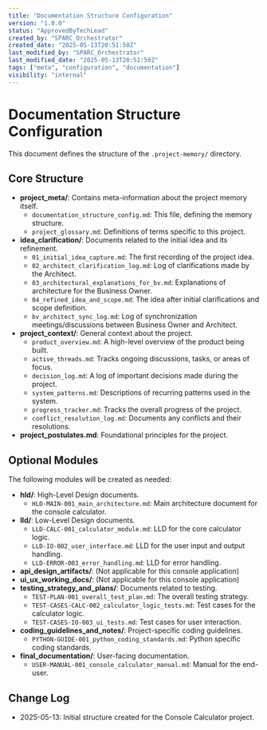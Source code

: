 ```yaml
---
title: "Documentation Structure Configuration"
version: "1.0.0"
status: "ApprovedByTechLead"
created_by: "SPARC_Orchestrator"
created_date: "2025-05-13T20:51:50Z"
last_modified_by: "SPARC_Orchestrator"
last_modified_date: "2025-05-13T20:51:50Z"
tags: ["meta", "configuration", "documentation"]
visibility: "internal"
---
```


# Documentation Structure Configuration

This document defines the structure of the `.project-memory/` directory.

## Core Structure

- **project_meta/**: Contains meta-information about the project memory itself.
  - `documentation_structure_config.md`: This file, defining the memory structure.
  - `project_glossary.md`: Definitions of terms specific to this project.
- **idea_clarification/**: Documents related to the initial idea and its refinement.
  - `01_initial_idea_capture.md`: The first recording of the project idea.
  - `02_architect_clarification_log.md`: Log of clarifications made by the Architect.
  - `03_architectural_explanations_for_bv.md`: Explanations of architecture for the Business Owner.
  - `04_refined_idea_and_scope.md`: The idea after initial clarifications and scope definition.
  - `bv_architect_sync_log.md`: Log of synchronization meetings/discussions between Business Owner and Architect.
- **project_context/**: General context about the project.
  - `product_overview.md`: A high-level overview of the product being built.
  - `active_threads.md`: Tracks ongoing discussions, tasks, or areas of focus.
  - `decision_log.md`: A log of important decisions made during the project.
  - `system_patterns.md`: Descriptions of recurring patterns used in the system.
  - `progress_tracker.md`: Tracks the overall progress of the project.
  - `conflict_resolution_log.md`: Documents any conflicts and their resolutions.
- **project_postulates.md**: Foundational principles for the project.

## Optional Modules

The following modules will be created as needed:

- **hld/**: High-Level Design documents.
  - `HLD-MAIN-001_main_architecture.md`: Main architecture document for the console calculator.
- **lld/**: Low-Level Design documents.
  - `LLD-CALC-001_calculator_module.md`: LLD for the core calculator logic.
  - `LLD-IO-002_user_interface.md`: LLD for the user input and output handling.
  - `LLD-ERROR-003_error_handling.md`: LLD for error handling.
- **api_design_artifacts/**: (Not applicable for this console application)
- **ui_ux_working_docs/**: (Not applicable for this console application)
- **testing_strategy_and_plans/**: Documents related to testing.
  - `TEST-PLAN-001_overall_test_plan.md`: The overall testing strategy.
  - `TEST-CASES-CALC-002_calculator_logic_tests.md`: Test cases for the calculator logic.
  - `TEST-CASES-IO-003_ui_tests.md`: Test cases for user interaction.
- **coding_guidelines_and_notes/**: Project-specific coding guidelines.
  - `PYTHON-GUIDE-001_python_coding_standards.md`: Python specific coding standards.
- **final_documentation/**: User-facing documentation.
    - `USER-MANUAL-001_console_calculator_manual.md`: Manual for the end-user.

## Change Log

- 2025-05-13: Initial structure created for the Console Calculator project.